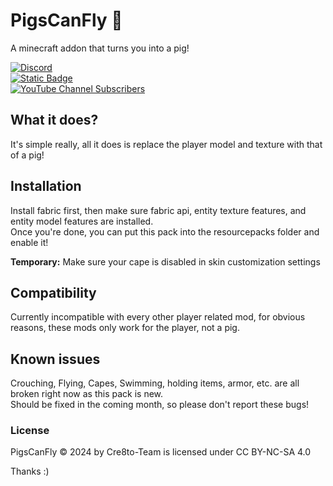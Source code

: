 # PigsCanFly 🐖
A minecraft addon that turns you into a pig!  

[![Discord](https://img.shields.io/discord/1079395737479159869?style=for-the-badge&logo=discord&label=Official%20Discord&color=white)](https://discord.com/invite/rK5RbYS9Bm)  
[![Static Badge](https://img.shields.io/badge/Code-0?style=for-the-badge&logo=github&label=Official%20Repo&color=skyblue)](https://github.com/Creatomat/Better-Animations)  
[![YouTube Channel Subscribers](https://img.shields.io/youtube/channel/subscribers/UC0c_GJTYB5CW-WE_LSsKFYg?style=for-the-badge&logo=youtube&label=Creatomat%20Gaming&color=red)](https://www.youtube.com/channel/UC0c_GJTYB5CW-WE_LSsKFYg)  


## What it does?  
It's simple really, all it does is replace the player model and texture with that of a pig!  

## Installation  
Install fabric first, then make sure fabric api, entity texture features, and entity model features are installed.  
Once you're done, you can put this pack into the resourcepacks folder and enable it!  

**Temporary:** Make sure your cape is disabled in skin customization settings  

## Compatibility
Currently incompatible with every other player related mod, for obvious reasons, these mods only work for the player, not a pig.  
## Known issues
Crouching, Flying, Capes, Swimming, holding items, armor, etc. are all broken right now as this pack is new.  
Should be fixed in the coming month, so please don't report these bugs!  

### License  
PigsCanFly © 2024 by Cre8to-Team is licensed under CC BY-NC-SA 4.0  

Thanks :)
